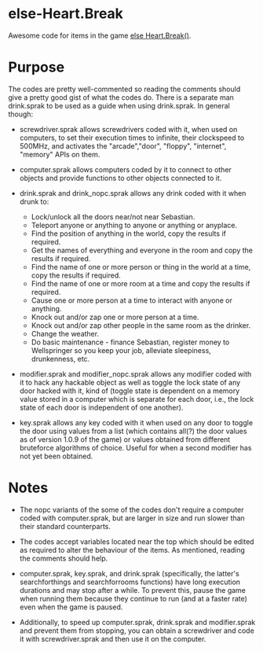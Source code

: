 # else-Heart.Break
Awesome code for items in the game [else Heart.Break()](http://elseheartbreak.com/ "else Heart.Break() Homepage").

# Purpose
The codes are pretty well-commented so reading the comments should give a pretty good gist of what the codes do. There is a separate man drink.sprak to be used as a guide when using drink.sprak. In general though:

* screwdriver.sprak allows screwdrivers coded with it, when used on computers, to set their execution times to infinite, their clockspeed to 500MHz, and activates the "arcade","door", "floppy", "internet", "memory" APIs on them.

* computer.sprak allows computers coded by it to connect to other objects and provide functions to other objects connected to it.

* drink.sprak and drink_nopc.sprak allows any drink coded with it when drunk to:
    * Lock/unlock all the doors near/not near Sebastian.
    * Teleport anyone or anything to anyone or anything or anyplace.
    * Find the position of anything in the world, copy the results if required.
    * Get the names of everything and everyone in the room and copy the results if required.
    * Find the name of one or more person or thing in the world at a time, copy the results if required.
    * Find the name of one or more room at a time and copy the results if required.
    * Cause one or more person at a time to interact with anyone or anything.
    * Knock out and/or zap one or more person at a time.
    * Knock out and/or zap other people in the same room as the drinker.
    * Change the weather.
    * Do basic maintenance - finance Sebastian, register money to Wellspringer so you keep your job, alleviate sleepiness, drunkenness, etc. 

* modifier.sprak and modifier_nopc.sprak allows any modifier coded with it to hack any hackable object as well as toggle the lock state of any door hacked with it, kind of (toggle state is dependent on a memory value stored in a computer which is separate for each door, i.e., the lock state of each door is independent of one another).

* key.sprak allows any key coded with it when used on any door to toggle the door using values from a list (which contains all(?) the door values as of version 1.0.9 of the game) or values obtained from different bruteforce algorithms of choice. Useful for when a second modifier has not yet been obtained.

# Notes
* The nopc variants of the some of the codes don't require a computer coded with computer.sprak, but are larger in size and run slower than their standard counterparts.

* The codes accept variables located near the top which should be edited as required to alter the behaviour of the items. As mentioned, reading the comments should help.

* computer.sprak, key.sprak, and drink.sprak (specifically, the latter's searchforthings and searchforrooms functions) have long execution durations and may stop after a while. To prevent this, pause the game when running them because they continue to run (and at a faster rate) even when the game is paused.

* Additionally, to speed up computer.sprak, drink.sprak and modifier.sprak and prevent them from stopping, you can obtain a screwdriver and code it with screwdriver.sprak and then use it on the computer.

